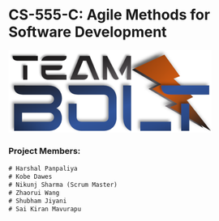 # CS-555-C:  Agile Methods for Software Development

![](assets/team_logo_small.png)

### Project Members:
    # Harshal Panpaliya
    # Kobe Dawes
    # Nikunj Sharma (Scrum Master)
    # Zhaorui Wang
    # Shubham Jiyani
    # Sai Kiran Mavurapu